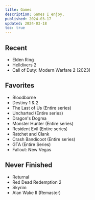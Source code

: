 ```yaml
---
title: Games
description: Games I enjoy.
published: 2024-03-17
updated: 2024-03-18
toc: true
---
```


## Recent
- Elden Ring
- Helldivers 2
- Call of Duty: Modern Warfare 2 (2023)

## Favorites
- Bloodborne
- Destiny 1 & 2
- The Last of Us (Entire series)
- Uncharted (Entire series)
- Dragon's Dogma
- Monster Hunter (Entire series)
- Resident Evil (Entire series)
- Ratchet and Clank
- Crash Bandicoot (Entire series)
- GTA (Entire Series)
- Fallout: New Vegas

## Never Finished
- Returnal
- Red Dead Redemption 2
- Skyrim
- Alan Wake II (Remaster)


